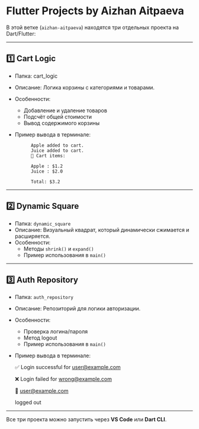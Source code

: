 # Flutter Projects by Aizhan Aitpaeva

В этой ветке (`aizhan-aitpaeva`) находятся три отдельных проекта на Dart/Flutter:

---

## 1️⃣ Cart Logic
- Папка: cart_logic
- Описание: Логика корзины с категориями и товарами.  
- Особенности:
  - Добавление и удаление товаров
  - Подсчёт общей стоимости
  - Вывод содержимого корзины
- Пример вывода в терминале:
  
            Apple added to cart.
            Juice added to cart.
            🛒 Cart items:
            
            Apple : $1.2
            Juice : $2.0
            
            Total: $3.2

---

## 2️⃣ Dynamic Square
- Папка: `dynamic_square`
- Описание: Визуальный квадрат, который динамически сжимается и расширяется.  
- Особенности:
  - Методы `shrink()` и `expand()`
  - Пример использования в `main()`

---

## 3️⃣ Auth Repository
- Папка: `auth_repository`
- Описание: Репозиторий для логики авторизации.  
- Особенности:
  - Проверка логина/пароля
  - Метод logout
  - Пример использования в `main()`
- Пример вывода в терминале:
  
    ✅ Login successful for user@example.com
  
    ❌ Login failed for wrong@example.com
  
    👋 user@example.com
  
     logged out
  
---

Все три проекта можно запустить через **VS Code** или **Dart CLI**.

